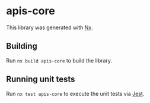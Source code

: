# apis-core

This library was generated with [Nx](https://nx.dev).

## Building

Run `nx build apis-core` to build the library.

## Running unit tests

Run `nx test apis-core` to execute the unit tests via [Jest](https://jestjs.io).
